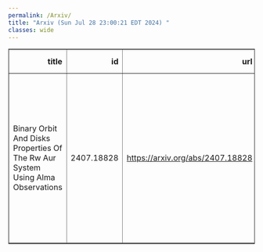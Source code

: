 ```yaml
---
permalink: /Arxiv/
title: "Arxiv (Sun Jul 28 23:00:21 EDT 2024) "
classes: wide
---
```

<table border="1" class="dataframe">
  <thead>
    <tr style="text-align: right;">
      <th>title</th>
      <th>id</th>
      <th>url</th>
      <th>authors</th>
      <th>Local Authors</th>
    </tr>
  </thead>
  <tbody>
    <tr>
      <td>Binary Orbit And Disks Properties Of The Rw Aur System Using Alma   Observations</td>
      <td>2407.18828</td>
      <td><a href="https://arxiv.org/abs/2407.18828" target="_blank">https://arxiv.org/abs/2407.18828</a></td>
      <td>N. T. Kurtovic, S. Facchini, M. Benisty, P. Pinilla, S. Cabrit, E. L. N. Jensen, C. Dougados, R. Booth, C. N. Kimmig, C. F. Manara, J. E. Rodriguez</td>
      <td>Jennifer Rodriguez</td>
    </tr>
  </tbody>
</table>